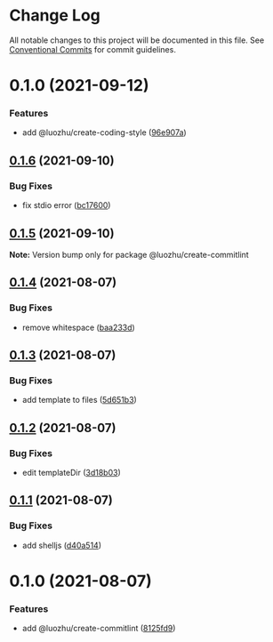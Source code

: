 # Change Log

All notable changes to this project will be documented in this file.
See [Conventional Commits](https://conventionalcommits.org) for commit guidelines.

# 0.1.0 (2021-09-12)


### Features

* add @luozhu/create-coding-style ([96e907a](https://github.com/youngjuning/luozhu/commit/96e907a88577cfc4b6c2cf55b71729473e3155b7))





## [0.1.6](https://github.com/youngjuning/luozhu/compare/@luozhu/create-commitlint@0.1.5...@luozhu/create-commitlint@0.1.6) (2021-09-10)


### Bug Fixes

* fix stdio error ([bc17600](https://github.com/youngjuning/luozhu/commit/bc17600c85c6a26cdec9c9897c7a44e4e95b7b8f))





## [0.1.5](https://github.com/youngjuning/luozhu/compare/@luozhu/create-commitlint@0.1.4...@luozhu/create-commitlint@0.1.5) (2021-09-10)

**Note:** Version bump only for package @luozhu/create-commitlint





## [0.1.4](https://github.com/youngjuning/luozhu/compare/@luozhu/create-commitlint@0.1.3...@luozhu/create-commitlint@0.1.4) (2021-08-07)

### Bug Fixes

- remove whitespace ([baa233d](https://github.com/youngjuning/luozhu/commit/baa233d0d5372e010ec09ad60eebb624dbe7fdc0))

## [0.1.3](https://github.com/youngjuning/luozhu/compare/@luozhu/create-commitlint@0.1.2...@luozhu/create-commitlint@0.1.3) (2021-08-07)

### Bug Fixes

- add template to files ([5d651b3](https://github.com/youngjuning/luozhu/commit/5d651b39ef1b50197867eeba09407cb58a3daee6))

## [0.1.2](https://github.com/youngjuning/luozhu/compare/@luozhu/create-commitlint@0.1.1...@luozhu/create-commitlint@0.1.2) (2021-08-07)

### Bug Fixes

- edit templateDir ([3d18b03](https://github.com/youngjuning/luozhu/commit/3d18b03bbd97135775a169d7471b48ab497fe84f))

## [0.1.1](https://github.com/youngjuning/luozhu/compare/@luozhu/create-commitlint@0.1.0...@luozhu/create-commitlint@0.1.1) (2021-08-07)

### Bug Fixes

- add shelljs ([d40a514](https://github.com/youngjuning/luozhu/commit/d40a514d25c83e1c3d324132deec7668ded39ef1))

# 0.1.0 (2021-08-07)

### Features

- add @luozhu/create-commitlint ([8125fd9](https://github.com/youngjuning/luozhu/commit/8125fd9d1d40a49e0ade043de7f675eb60282da5))

